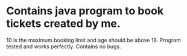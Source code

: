 # Contains java program to book tickets created by me.
10 is the maximum booking limit and age should be above 18.
Program tested and works perfectly.
Contains no bugs.
